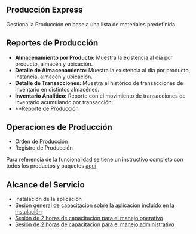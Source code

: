 ## Producción Express
Gestiona la Producción en base a una lista de materiales predefinida.

## Reportes de Producción

- **Almacenamiento por Producto:** Muestra la existencia al día por producto, almacén y ubicación.
- **Detalle de Almacenamiento:** Muestra la existencia al día por producto, instancia, almacén y ubicación.
- **Detalle de Transacciones:** Muestra el histórico de transacciones de inventario en distintos almacénes.
- **Inventario Analítico:** Reporte con el movimiento de transacciones de inventario acumulando por transacción.
- **Reporte de Producción

## Operaciones de Producción
- Orden de Producción
- Registro de Producción


Para referencia de la funcionalidad se tiene un instructivo completo con todos los productos y paquetes [aquí](https://docs.erpya.com/adempiere/production-management/index.html?highlight=producci%C3%B3n)

## Alcance del Servicio
- Instalación de la aplicación
- [Sesión general de capacitación sobre la aplicación incluído en la instalación](../learning/training-session.md)
- [Sesión de 2 horas de capacitación para el manejo operativo](../learning/training-session.md)
- [Sesión de 2 horas de capacitación para el manejo administrativo](../learning/training-session.md)
